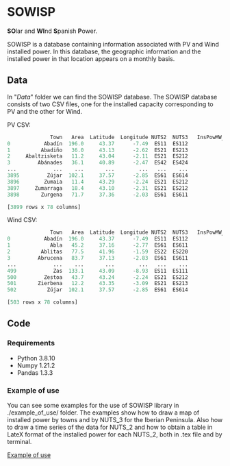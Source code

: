 # SOWISP

**SO**lar and **WI**nd **S**panish **P**ower.

SOWISP is a database containing information associated with PV and Wind installed power. In this database, the geographic information and the installed power in that location appears on a monthly basis.


## Data
In "*Data*" folder we can find the SOWISP database. The SOWISP database consists of two CSV files, one for the installed capacity corresponding to PV and the other for Wind. 


PV CSV:

```python
              Town   Area  Latitude  Longitude NUTS2  NUTS3   InsPowMW_20150131   ...     InsPowMW_20201231
0           Abadín  196.0     43.37      -7.49  ES11  ES112               0.043   ...                 0.043
1          Abadiño   36.0     43.13      -2.62  ES21  ES213               0.095   ...                 0.095
2     Abaltzisketa   11.2     43.04      -2.11  ES21  ES212               0.008   ...                 0.008
3         Abánades   36.1     40.89      -2.47  ES42  ES424               1.334   ...                 1.334
...            ...    ...       ...        ...   ...    ...                 ...   ...                   ...
3895         Zújar  102.1     37.57      -2.85  ES61  ES614               0.480   ...                 0.480
3896        Zumaia   11.4     43.29      -2.24  ES21  ES212               0.130   ...                 0.130
3897     Zumarraga   18.4     43.10      -2.31  ES21  ES212               0.145   ...                 0.145
3898       Zurgena   71.7     37.36      -2.03  ES61  ES611               0.216   ...                 0.291

[3899 rows x 78 columns]

```



Wind CSV:

```python
              Town   Area  Latitude  Longitude NUTS2  NUTS3   InsPowMW_20150131   ...     InsPowMW_20201231 
0           Abadín  196.0     43.37      -7.49  ES11  ES112             208.860   ...               243.510
1             Abla   45.2     37.16      -2.77  ES61  ES611              38.000   ...                38.000
2          Ablitas   77.5     41.96      -1.59  ES22  ES220               0.000   ...                41.580
3         Abrucena   83.7     37.13      -2.83  ES61  ES611              12.000   ...                12.000
...            ...    ...       ...        ...   ...    ...                 ...   ...                   ...
499            Zas  133.1     43.09      -8.93  ES11  ES111               0.000   ...                24.000
500         Zestoa   43.7     43.24      -2.24  ES21  ES212               0.004   ...                 0.004
501       Zierbena   12.2     43.35      -3.09  ES21  ES213              10.000   ...                10.000
502          Zújar  102.1     37.57      -2.85  ES61  ES614              34.000   ...                34.000

[503 rows x 78 columns]

```


## Code
### Requirements

- Python  3.8.10
- Numpy   1.21.2
- Pandas  1.3.3


### Example of use
You can see some examples for the use of SOWISP library in ./example_of_use/ folder. The examples show how to draw a map of installed power by towns and by NUTS_3 for the Iberian Peninsula. Also how to draw a time series of the data for NUTS_2 and how to obtain a table in LateX format of the installed power for each NUTS_2, both in .tex file and by terminal.


[Example of use](https://github.com/matrasujaen/SOWISP/blob/main/Code/README.md)
